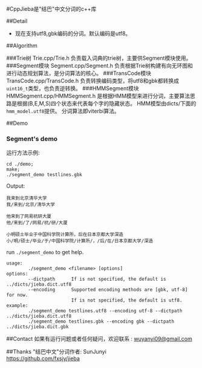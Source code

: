 #CppJieba是"结巴"中文分词的c++库

##Detail
* 现在支持utf8,gbk编码的分词。默认编码是utf8。  

##Algorithm

###Trie树
Trie.cpp/Trie.h 负责载入词典的trie树，主要供Segment模块使用。
###Segment模块
Segment.cpp/Segment.h 
负责根据Trie树构建有向无环图和进行动态规划算法，是分词算法的核心。
###TransCode模块
TransCode.cpp/TransCode.h 负责转换编码类型，将utf8和gbk都转换成`uint16_t`类型，也负责逆转换。
###HMMSegment模块
HMMSegment.cpp/HMMSegment.h
是根据HMM模型来进行分词，主要算法思路是根据(B,E,M,S)四个状态来代表每个字的隐藏状态。
HMM模型由dicts/下面的`hmm_model.utf8`提供。
分词算法即viterbi算法。

##Demo

### Segment's demo
运行方法示例:
```
cd ./demo;
make;
./segment_demo testlines.gbk
```

Output:
```
我来到北京清华大学
我/来到/北京/清华大学

他来到了网易杭研大厦
他/来到/了/网易/杭/研/大厦

小明硕士毕业于中国科学院计算所，后在日本京都大学深造
小/明/硕士/毕业/于/中国科学院/计算所/，/后/在/日本京都大学/深造
```

run `./segment_demo` to get help.

```
usage:
        ./segment_demo <filename> [options]
options:
        --dictpath      If is not specified, the default is ../dicts/jieba.dict.utf8
        --encoding      Supported encoding methods are [gbk, utf-8] for now.
                        If is not specified, the default is utf8.
example:
        ./segment_demo testlines.utf8 --encoding utf-8 --dictpath ../dicts/jieba.dict.utf8
        ./segment_demo testlines.gbk --encoding gbk --dictpath ../dicts/jieba.dict.gbk

```

##Contact
如果有运行问题或者任何疑问，欢迎联系 : wuyanyi09@gmail.com

##Thanks
"结巴中文"分词作者: SunJunyi  
https://github.com/fxsjy/jieba


